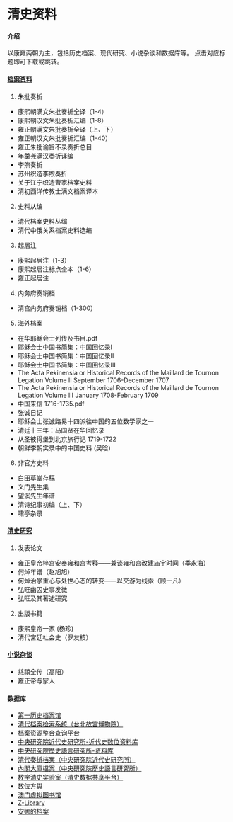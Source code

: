 # 清史资料

#### 介绍
以康雍两朝为主，包括历史档案、现代研究、小说杂谈和数据库等。 点击对应标题即可下载或跳转。

#### [档案资料](https://pan.baidu.com/s/1tyEn34-x2A2UL7NjU-mJTQ?pwd=xbbl)
1. 朱批奏折

- 康熙朝满文朱批奏折全译（1-4）
- 康熙朝汉文朱批奏折汇编（1-8）
- 雍正朝满文朱批奏折全译（上、下）
- 雍正朝汉文朱批奏折汇编（1-40）
- 雍正朱批谕旨不录奏折总目
- 年羹尧满汉奏折译编
- 李煦奏折
- 苏州织造李煦奏折
- 关于江宁织造曹家档案史料
- 清初西洋传教士满文档案译本

2. 史料从编

- 清代档案史料丛编
- 清代中俄关系档案史料选编

3. 起居注

- 康熙起居注（1-3）
- 康熙起居注标点全本（1-6）
- 雍正起居注

4. 内务府奏销档

- 清宫内务府奏销档（1-300）

5. 海外档案

- 在华耶稣会士列传及书目.pdf
- 耶稣会士中国书简集：中国回忆录Ⅰ
- 耶稣会士中国书简集：中国回忆录Ⅱ
- 耶稣会士中国书简集：中国回忆录Ⅲ
- The Acta Pekinensia or Historical Records of the Maillard de Tournon Legation Volume II September 1706-December 1707
- The Acta Pekinensia or Historical Records of the Maillard de Tournon Legation Volume III January 1708-February 1709
- 中国来信 1716-1735.pdf
- 张诚日记
- 耶稣会士张诚路易十四派往中国的五位数学家之一
- 清廷十三年：马国贤在华回忆录
- 从圣彼得堡到北京旅行记 1719-1722
- 朝鲜李朝实录中的中国史料 (吴晗)

6. 非官方史料

- 白田草堂存稿
- 义门先生集
- 望溪先生年谱
- 清诗纪事初编（上、下）
- 啸亭杂录

#### [清史研究](https://pan.baidu.com/s/1KgrhFM8oqdup82stgRb--Q?pwd=6862)
1. 发表论文

- 雍正皇帝梓宫安奉雍和宫考释——兼谈雍和宫改建庙宇时间（季永海）
- 何焯年谱（赵旭旭）
- 何焯治学重心与处世心态的转变——以交游为线索（顾一凡）
- 弘旺幽囚史事发微
- 弘旺及其著述研究

2. 出版书籍

- 康熙皇帝一家 (杨珍)
- 清代宮廷社会史（罗友枝）

#### [小说杂谈](https://pan.baidu.com/s/1oxOffvazmjurObMuP679eg?pwd=5166) 

- 慈禧全传（高阳）
- 雍正帝与家人

#### 数据库

- [第一历史档案馆](https://fhac.com.cn/index.html)
- [清代档案检索系统（台北故宫博物院）](https://qingarchives.npm.edu.tw/)
- [档案资源整合查询平台](https://across.archives.gov.tw/naahyint/search.jsp)
- [中央研究院近代史研究所-近代史数位资料库](https://mhdb.mh.sinica.edu.tw/)
- [中央研究院歷史語言研究所-资料库](https://www1.ihp.sinica.edu.tw/Resource/Database)
- [清代奏折档案（中央研究院近代史研究所）](https://mhdb.mh.sinica.edu.tw/document/)
- [內閣大庫檔案（中央研究院歷史語言研究所）](https://newarchive.ihp.sinica.edu.tw/mcttp/)
- [数字清史实验室（清史数据共享平台）](http://47.103.109.28/)
- [数位方舆](https://digitalatlas.asdc.sinica.edu.tw/index.jsp)
- [澳门虚拟图书馆](https://www.macaudata.mo/)
- [Z-Library](https://zh.z-library.rs/s)
- [安娜的档案](https://zh.annas-archive.org/)

